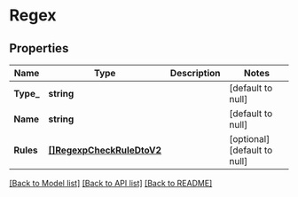 # Regex

## Properties
Name | Type | Description | Notes
------------ | ------------- | ------------- | -------------
**Type_** | **string** |  | [default to null]
**Name** | **string** |  | [default to null]
**Rules** | [**[]RegexpCheckRuleDtoV2**](RegexpCheckRuleDtoV2.md) |  | [optional] [default to null]

[[Back to Model list]](../README.md#documentation-for-models) [[Back to API list]](../README.md#documentation-for-api-endpoints) [[Back to README]](../README.md)


